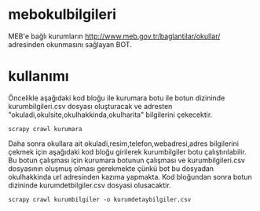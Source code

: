 # mebokulbilgileri

MEB'e bağlı kurumların  http://www.meb.gov.tr/baglantilar/okullar/ adresinden okunmasını sağlayan BOT.

# kullanımı

Öncelikle aşağıdaki kod bloğu ile kurumara botu ile botun dizininde kurumbilgileri.csv dosyası oluşturacak ve adresten "okuladi,okulsite,okulhakkinda,okulharita" bilgilerini çekecektir.

`scrapy crawl kurumara`

Daha sonra okullara ait okuladi,resim,telefon,webadresi,adres bilgilerini çekmek için aşağıdaki kod bloğu girilerek kurumbilgiler botu çalıştırılabilir. Bu botun çalışması için kurumara botunun çalışması ve kurumbilgileri.csv dosyasının oluşmuş olması gerekmekte çünkü bot bu dosyadan okulhakkinda url adresinden kazıma yapmakta.
Kod bloğundan sonra botun dizininde kurumdetbilgiler.csv dosyasi olusacaktir.

`scrapy crawl kurumbilgiler -o kurumdetaybilgiler.csv`
